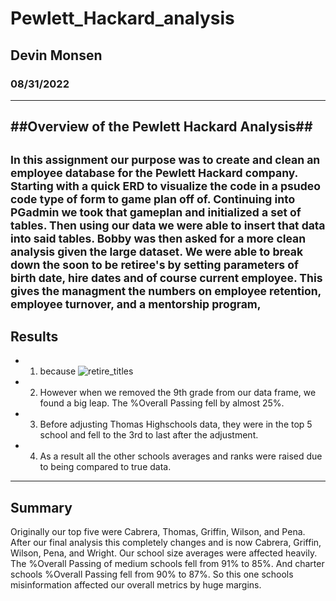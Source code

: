 # Pewlett_Hackard_analysis
## Devin Monsen
### 08/31/2022
---
##Overview of the Pewlett Hackard Analysis##
---
<sub>In this assignment our purpose was to create and clean an employee database for the Pewlett Hackard company. Starting with a quick ERD to visualize the code in a psudeo code type of form to game plan off of. Continuing into PGadmin we took that gameplan and initialized a set of tables. Then using our data we were able to insert that data into said tables. Bobby was then asked for a more clean analysis given the large dataset. We were able to break down the soon to be retiree's by setting parameters of birth date, hire dates and of course current employee. This gives the managment the numbers on employee retention, employee turnover, and a mentorship program,</sub>
---
**Results**
---
- 1. because
![retire_titles](https://courses.bootcampspot.com/courses/1897/files/1916465/preview)

- 2. However when we removed the 9th grade from our data frame, we found a big leap. The %Overall Passing fell by almost 25%.

- 3. Before adjusting Thomas Highschools data, they were in the top 5 school and fell to the 3rd to last after the adjustment.

- 4. As a result all the other schools averages and ranks were raised due to being compared to true data.
---
**Summary**
---
Originally our top five were Cabrera, Thomas, Griffin, Wilson, and Pena. After our final analysis this completely changes and is now Cabrera, Griffin, Wilson, Pena, and Wright. Our school size averages were affected heavily. The %Overall Passing of medium schools fell from 91% to 85%. And charter schools %Overall Passing fell from 90% to 87%. So this one schools misinformation affected our overall metrics by huge margins.
